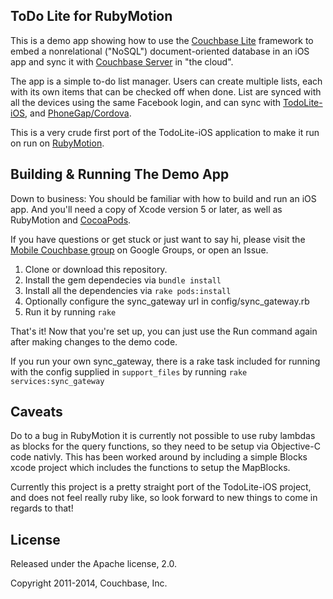 ## ToDo Lite for RubyMotion

This is a demo app showing how to use the [Couchbase Lite][CBL] framework to
embed a nonrelational ("NoSQL") document-oriented database in an iOS app and
sync it with [Couchbase Server][CBS] in "the cloud".

The app is a simple to-do list manager. Users can create multiple lists, each
with its own items that can be checked off when done. List are synced with all
the devices using the same Facebook login, and can sync with
[TodoLite-iOS](TODO_IOS), and [PhoneGap/Cordova][TODO_PHONEGAP].

This is a very crude first port of the TodoLite-iOS application to make it run
on run on [RubyMotion][RUBYMOTION].

## Building & Running The Demo App

Down to business: You should be familiar with how to build and run an iOS app.
And you'll need a copy of Xcode version 5 or later, as well as RubyMotion and
[CocoaPods][COCOAPODS].

If you have questions or get stuck or just want to say hi, please visit the
[Mobile Couchbase group][LIST] on Google Groups, or open an Issue.

1. Clone or download this repository.
2. Install the gem dependecies via ```bundle install```
3. Install all the dependencies via ```rake pods:install```
4. Optionally configure the sync_gateway url in config/sync_gateway.rb
5. Run it by running ```rake```

That's it! Now that you're set up, you can just use the Run command again after
making changes to the demo code.

If you run your own sync_gateway, there is a rake task included for running with
the config supplied in ```support_files``` by running ```rake
services:sync_gateway```

## Caveats

Do to a bug in RubyMotion it is currently not possible to use ruby lambdas as
blocks for the query functions, so they need to be setup via Objective-C code
nativly. This has been worked around by including a simple Blocks xcode project
which includes the functions to setup the MapBlocks.

Currently this project is a pretty straight port of the TodoLite-iOS project,
and does not feel really ruby like, so look forward to new things to come in
regards to that!

## License

Released under the Apache license, 2.0.

Copyright 2011-2014, Couchbase, Inc.

[CBL]: https://github.com/couchbaselabs/Couchbase-Lite-iOS/
[CBS]: http://www.couchbase.com/couchbase-server/overview
[TODO_PHONEGAP]: https://github.com/couchbaselabs/TodoLite-PhoneGap
[TODO_IOS]: https://github.com/couchbaselabs/ToDoLite-iOS
[LIST]: https://groups.google.com/group/mobile-couchbase
[COCOAPODS]: http://cocoapods.org/
[RUBYMOTION]: http://www.rubymotion.com/
